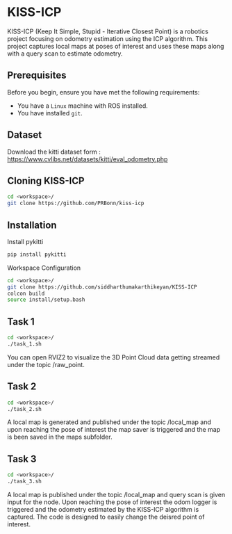 # KISS-ICP

KISS-ICP (Keep It Simple, Stupid - Iterative Closest Point) is a robotics project focusing on odometry estimation using the ICP algorithm. This project captures local maps at poses of interest and uses these maps along with a query scan to estimate odometry.

## Prerequisites

Before you begin, ensure you have met the following requirements:
* You have a `Linux` machine with ROS installed.
* You have installed `git`.

## Dataset
Download the kitti dataset form : https://www.cvlibs.net/datasets/kitti/eval_odometry.php

## Cloning KISS-ICP
```bash
cd <workspace>/
git clone https://github.com/PRBonn/kiss-icp
```

## Installation
Install pykitti
```bash
pip install pykitti
```

Workspace Configuration
```bash
cd <workspace>/
git clone https://github.com/siddharthumakarthikeyan/KISS-ICP
colcon build
source install/setup.bash
```
## Task 1
```bash
cd <workspace>/
./task_1.sh
```
You can open RVIZ2 to visualize the 3D Point Cloud data getting streamed under the topic /raw_point.

## Task 2
```bash
cd <workspace>/
./task_2.sh
```
A local map is generated and published under the topic /local_map and upon reaching the pose of interest the map saver is triggered and the map is been saved in the maps subfolder.

## Task 3
```bash
cd <workspace>/
./task_3.sh
```
A local map is published under the topic /local_map and query scan is given input for the node. Upon reaching the pose of interest the odom logger is triggered and the odometry estimated by the KISS-ICP algorithm is captured. The code is designed to easily change the deisred point of interest.
